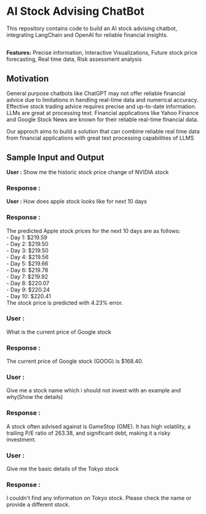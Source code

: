 <h1> AI Stock Advising ChatBot</h1>


<p>  This repository contains code to build an AI stock advising chatbot, integrating LangChain and OpenAI for reliable financial insights.</p>
<h2></h2>
<p><strong> Features:</strong> Precise information, Interactive Visualizations, Future stock price forecasting, Real time data, Risk assessment analysis</p>
<h2>Motivation</h2>
<p>  General purpose chatbots like ChatGPT may not offer reliable financial advice due to limitations in handling real-time data and numerical accuracy. Effective stock trading advice requires precise and up-to-date information. LLMs are great at processing text. Financial applications like Yahoo Finance and Google Stock News are known for their reliable real-time financial data.</p>

<p>  Our approch aims to build a solution that can combine reliable real time data from financial applications with great text processing capabilities of LLMS</p>
<h2>Sample Input and Output </h2>
<p><strong>User :</strong> Show me the historic stock price change of NVIDIA stock </p>
<p><h3>Response :</h3>
  
<p><strong>User :</strong> How does apple stock looks like for next 10 days </p>
<p><h3>Response :</h3>
The predicted Apple stock prices for the next 10 days are as follows:<br>  
- Day 1: $219.59<br>  
- Day 2: $219.50<br>  
- Day 3: $219.50<br>  
- Day 4: $219.56<br>  
- Day 5: $219.66<br>  
- Day 6: $219.78<br>  
- Day 7: $219.92<br>  
- Day 8: $220.07<br>  
- Day 9: $220.24<br>  
- Day 10: $220.41<br>
The stock price is predicted with  4.23% error.
</p>


<p><h3>User :</h3> What is the current price of Google stock </p>
<p><h3>Response :</h3>
The current price of Google stock (GOOG) is $168.40.</p>


<p><h3>User :</h3> Give me a stock name which i should not invest with an example and why(Show the details) </p>
<p><h3>Response :</h3>
A stock often advised against is GameStop (GME). It has high volatility, a trailing P/E ratio of 263.38, and significant debt, making it a risky investment.</p>
<p><h3>User :</h3> Give me the basic details of the Tokyo stock </p>


<p><h3>Response :</h3>
I couldn't find any information on Tokyo stock. Please check the name or provide a different stock.</p>
